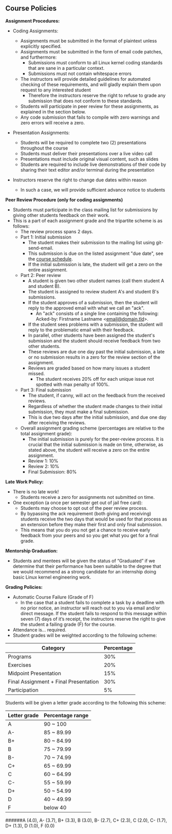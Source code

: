 ## Course Policies

**Assignment Procedures:**

* Coding Assignments:
  * Assignments must be submitted in the format of plaintext unless explicitly specified.
  * Assignments must be submitted in the form of email code patches, and furthermore:
    * Submissions must conform to all Linux kernel coding standards that are sane in a particular context.
    * Submissions must not contain whitespace errors
  * The instructors will provide detailed guidelines for automated checking of these requirements, and will gladly explain them upon request to any interested student
    * Therefore the instructors reserve the right to refuse to grade any submission that does not conform to these standards.
  * Students will participate in peer review for these assignments, as explained in the section below.
  * Any code submission that fails to compile with zero warnings and zero errors will receive a zero.

* Presentation Assignments:
  * Students will be required to complete two (2) presentations throughout the course
  * Students must deliver their presentations over a live video call
  * Presentations must include original visual content, such as slides
  * Students are required to include live demonstrations of their code by sharing their text editor and/or terminal during the presentation

* Instructors reserve the right to change due dates within reason
  * In such a case, we will provide sufficient advance notice to students

**Peer Review Procedure (only for coding assignments)**

* Students must participate in the class mailing list for submissions by giving other students feedback on their work.
* This is a part of each assignment grade and the tripartite scheme is as follows:
  * The review process spans 2 days.
  * Part 1: Initial submission
    * The student makes their submission to the mailing list using git-send-email.
    * This submission is due on the listed assignment "due date", see the [course schedule](../index.md).
    * If the initial submission is late, the student will get a zero on the entire assignment.
  * Part 2: Peer review
    * A student is given two other student names (call them student A and student B).
    * The student is assigned to review student A's and student B's submissions.
    * If the student approves of a submission, then the student will reply to the approved email with what we call an "ack".
      * An "ack" consists of a single line containing the following: Acked-by: Firstname Lastname <email@domain.tld\>.
    * If the student sees problems with a submission, the student will reply to the problematic email with their feedback.
    * In parallel, other students have been assigned the student's submission and the student should receive feedback from two other students.
    * These reviews are due one day past the initial submission, a late or no submission results in a zero for the review section of the assignment.
    * Reviews are graded based on how many issues a student missed.
      * The student receives 20% off for each unique issue not spotted with max penalty of 100%.
  * Part 3: Final submission
    * The student, if canny, will act on the feedback from the received reviews.
    * Regardless of whether the student made changes to their initial submission, they must make a final submission.
    * This is due two days after the initial submission, and due one day after receiving the reviews.
  * Overall assignment grading scheme (percentages are relative to the total assignment grade):
    * The initial submission is purely for the peer-review process. It is crucial that the initial submission is made on time, otherwise, as stated above, the student will receive a zero on the entire assignment.
    * Review 1: 10%
    * Review 2: 10%
    * Final Submission: 80%

**Late Work Policy:**

* There is no late work!
  * Students receive a zero for assignments not submitted on time.
* One exception (a once per semester get out of jail free card):
  * Students may choose to opt out of the peer review process.
  * By bypassing the ack requirement (both giving and receiving) students receive the two days that would be used for that process as an extension before they make their first and only final submission.
  * This means that you do you not get a chance to receive early feedback from your peers and so you get what you get for a final grade.

**Mentorship Graduation:**

* Students and mentees will be given the status of “Graduated” if we determine that their performance has been suitable to the degree that we would recommend as a strong candidate for an internship doing basic Linux kernel engineering work.

**Grading Policies:**

* Automatic Course Failure (Grade of F)
  * In the case that a student fails to complete a task by a deadline with no prior notice, an instructor will reach out to you via email and/or direct message. If the student fails to respond to this message within seven (7) days of it’s receipt, the instructors reserve the right to give the student a failing grade (F) for the course.
* Attendance is... required.
* Student grades will be weighted according to the following scheme:

| Category | Percentage |
|--|--|
| Programs | 30% |
| Exercises | 20% |
| Midpoint Presentation | 15% |
| Final Assignment + Final Presentation | 30% |
| Participation | 5% |


Students will be given a letter grade according to the following this scheme:

|Letter grade|Percentage range|
|--|--|
|A                             	|90 ~ 100|
|A-|                           	85 ~ 89.99|
|B+|                          	80 ~ 84.99|
|B                             	|75 ~ 79.99|
|B-|                           	70 ~ 74.99|
|C+|                          	65 ~ 69.99|
|C                             	|60 ~ 64.99|
|C-|                           	55 ~ 59.99|
|D+|                          	50 ~ 54.99|
|D                             	|40 ~ 49.99|
|F                              |below 40|

######A (4.0), A- (3.7), B+ (3.3), B (3.0), B- (2.7), C+ (2.3), C (2.0), C- (1.7), D+ (1.3), D (1.0), F (0.0)
